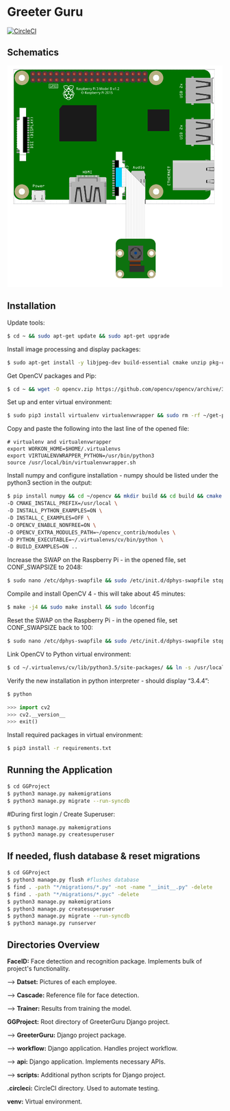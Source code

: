 # Greeter Guru
[![CircleCI](https://circleci.com/gh/VarenTechInternship/greeterguru.svg?style=svg)](https://circleci.com/gh/VarenTechInternship/greeterguru)

## Schematics

![Schematics](schematics.png)

## Installation

Update tools:
```bash
$ cd ~ && sudo apt-get update && sudo apt-get upgrade 
```
Install image processing and display packages:
```bash
$ sudo apt-get install -y libjpeg-dev build-essential cmake unzip pkg-config libjpeg-dev libpng-dev libtiff-dev libavcodec-dev libavformat-dev libswscale-dev libv4l-dev libxvidcore-dev libx264-dev libgtk-3-dev libatlas-base-dev gfortran python3-dev python3-testresources
```
Get OpenCV packages and Pip:
```bash
$ cd ~ && wget -O opencv.zip https://github.com/opencv/opencv/archive/3.4.4.zip && wget -O opencv_contrib.zip https://github.com/opencv/opencv_contrib/archive/3.4.4.zip && unzip opencv.zip && unzip opencv_contrib.zip && mv opencv-3.4.4 opencv && mv opencv_contrib-3.4.4 opencv_contrib && wget https://bootstrap.pypa.io/get-pip.py && sudo python3 get-pip.py 
```
Set up and enter virtual environment:
```bash
$ sudo pip3 install virtualenv virtualenvwrapper && sudo rm -rf ~/get-pip.py ~/.cache/pip && sudo nano ~/.profile && source ~/.profile && mkvirtualenv cv -p python3 && workon cv
```
Copy and paste the following into the last line of the opened file:
```
# virtualenv and virtualenvwrapper
export WORKON_HOME=$HOME/.virtualenvs
export VIRTUALENVWRAPPER_PYTHON=/usr/bin/python3
source /usr/local/bin/virtualenvwrapper.sh
```
Install numpy and configure installation - numpy should be listed under the python3 section in the output:
```bash
$ pip install numpy && cd ~/opencv && mkdir build && cd build && cmake -D CMAKE_BUILD_TYPE=RELEASE \
-D CMAKE_INSTALL_PREFIX=/usr/local \
-D INSTALL_PYTHON_EXAMPLES=ON \
-D INSTALL_C_EXAMPLES=OFF \
-D OPENCV_ENABLE_NONFREE=ON \
-D OPENCV_EXTRA_MODULES_PATH=~/opencv_contrib/modules \
-D PYTHON_EXECUTABLE=~/.virtualenvs/cv/bin/python \
-D BUILD_EXAMPLES=ON ..
```
Increase the SWAP on the Raspberry Pi - in the opened file, set CONF_SWAPSIZE to 2048:
```bash
$ sudo nano /etc/dphys-swapfile && sudo /etc/init.d/dphys-swapfile stop && sudo /etc/init.d/dphys-swapfile start
```
Compile and install OpenCV 4 - this will take about 45 minutes:
```bash
$ make -j4 && sudo make install && sudo ldconfig
```
Reset the SWAP on the Raspberry Pi - in the opened file, set CONF_SWAPSIZE back to 100:
```bash
$ sudo nano /etc/dphys-swapfile && sudo /etc/init.d/dphys-swapfile stop && sudo /etc/init.d/dphys-swapfile start
```
Link OpenCV to Python virtual environment:
```bash
$ cd ~/.virtualenvs/cv/lib/python3.5/site-packages/ && ln -s /usr/local/python/cv2/python-3.5/cv2.cpython-35m-arm-linux-gnueabihf.so cv2.so && cd ~
```
Verify the new installation in python interpreter - should display “3.4.4”:
```bash
$ python
```
```python
>>> import cv2
>>> cv2.__version__ 
>>> exit()
```
Install required packages in virtual environment:
```bash
$ pip3 install -r requirements.txt
```

## Running the Application
```bash
$ cd GGProject
$ python3 manage.py makemigrations
$ python3 manage.py migrate --run-syncdb
```

#During first login / Create Superuser:
```bash
$ python3 manage.py makemigrations
$ python3 manage.py createsuperuser
```
## If needed, flush database & reset migrations
```bash
$ cd GGProject
$ python3 manage.py flush #flushes database
$ find . -path "*/migrations/*.py" -not -name "__init__.py" -delete
$ find . -path "*/migrations/*.pyc" -delete
$ python3 manage.py makemigrations
$ python3 manage.py createsuperuser
$ python3 manage.py migrate --run-syncdb
$ python3 manage.py runserver
```

## Directories Overview

**FaceID:** Face detection and recognition package. Implements bulk of project's functionality.

--> **Datset:** Pictures of each employee.

--> **Cascade:** Reference file for face detection.

--> **Trainer:** Results from training the model.

**GGProject:** Root directory of GreeterGuru Django project.

--> **GreeterGuru:** Django project package.

--> **workflow:** Django application. Handles project workflow.

--> **api:** Django application. Implements necessary APIs.

--> **scripts:** Additional python scripts for Django project.

**.circleci:** CircleCI directory. Used to automate testing.

**venv:** Virtual environment.

